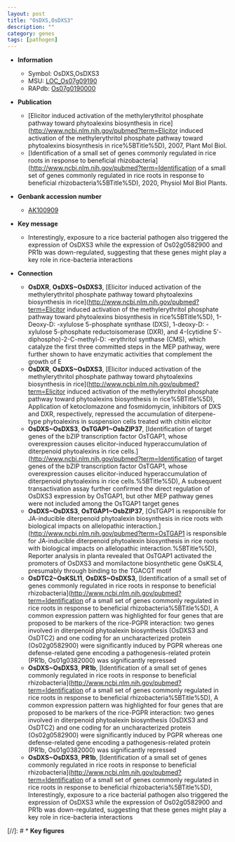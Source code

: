 ```yaml
---
layout: post
title: "OsDXS,OsDXS3"
description: ""
category: genes
tags: [pathogen]
---
```


* **Information**  
    + Symbol: OsDXS,OsDXS3  
    + MSU: [LOC_Os07g09190](http://rice.uga.edu/cgi-bin/ORF_infopage.cgi?orf=LOC_Os07g09190)  
    + RAPdb: [Os07g0190000](https://rapdb.dna.affrc.go.jp/locus/?name=Os07g0190000)  

* **Publication**  
    + [Elicitor induced activation of the methylerythritol phosphate pathway toward phytoalexins biosynthesis in rice](http://www.ncbi.nlm.nih.gov/pubmed?term=Elicitor induced activation of the methylerythritol phosphate pathway toward phytoalexins biosynthesis in rice%5BTitle%5D), 2007, Plant Mol Biol.
    + [Identification of a small set of genes commonly regulated in rice roots in response to beneficial rhizobacteria](http://www.ncbi.nlm.nih.gov/pubmed?term=Identification of a small set of genes commonly regulated in rice roots in response to beneficial rhizobacteria%5BTitle%5D), 2020, Physiol Mol Biol Plants.

* **Genbank accession number**  
    + [AK100909](http://www.ncbi.nlm.nih.gov/nuccore/AK100909)

* **Key message**  
    + Interestingly, exposure to a rice bacterial pathogen also triggered the expression of OsDXS3 while the expression of Os02g0582900 and PR1b was down-regulated, suggesting that these genes might play a key role in rice-bacteria interactions

* **Connection**  
    + __OsDXR__, __OsDXS~OsDXS3__, [Elicitor induced activation of the methylerythritol phosphate pathway toward phytoalexins biosynthesis in rice](http://www.ncbi.nlm.nih.gov/pubmed?term=Elicitor induced activation of the methylerythritol phosphate pathway toward phytoalexins biosynthesis in rice%5BTitle%5D), 1-Deoxy-D: -xylulose 5-phosphate synthase (DXS), 1-deoxy-D: -xylulose 5-phosphate reductoisomerase (DXR), and 4-(cytidine 5'-diphospho)-2-C-methyl-D: -erythritol synthase (CMS), which catalyze the first three committed steps in the MEP pathway, were further shown to have enzymatic activities that complement the growth of E
    + __OsDXR__, __OsDXS~OsDXS3__, [Elicitor induced activation of the methylerythritol phosphate pathway toward phytoalexins biosynthesis in rice](http://www.ncbi.nlm.nih.gov/pubmed?term=Elicitor induced activation of the methylerythritol phosphate pathway toward phytoalexins biosynthesis in rice%5BTitle%5D), Application of ketoclomazone and fosmidomycin, inhibitors of DXS and DXR, respectively, repressed the accumulation of diterpene-type phytoalexins in suspension cells treated with chitin elicitor
    + __OsDXS~OsDXS3__, __OsTGAP1~OsbZIP37__, [Identification of target genes of the bZIP transcription factor OsTGAP1, whose overexpression causes elicitor-induced hyperaccumulation of diterpenoid phytoalexins in rice cells.](http://www.ncbi.nlm.nih.gov/pubmed?term=Identification of target genes of the bZIP transcription factor OsTGAP1, whose overexpression causes elicitor-induced hyperaccumulation of diterpenoid phytoalexins in rice cells.%5BTitle%5D), A subsequent transactivation assay further confirmed the direct regulation of OsDXS3 expression by OsTGAP1, but other MEP pathway genes were not included among the OsTGAP1 target genes
    + __OsDXS~OsDXS3__, __OsTGAP1~OsbZIP37__, [OsTGAP1 is responsible for JA-inducible diterpenoid phytoalexin biosynthesis in rice roots with biological impacts on allelopathic interaction.](http://www.ncbi.nlm.nih.gov/pubmed?term=OsTGAP1 is responsible for JA-inducible diterpenoid phytoalexin biosynthesis in rice roots with biological impacts on allelopathic interaction.%5BTitle%5D),  Reporter analysis in planta revealed that OsTGAP1 activated the promoters of OsDXS3 and momilactone biosynthetic gene OsKSL4, presumably through binding to the TGACGT motif
    + __OsDTC2~OsKSL11__, __OsDXS~OsDXS3__, [Identification of a small set of genes commonly regulated in rice roots in response to beneficial rhizobacteria](http://www.ncbi.nlm.nih.gov/pubmed?term=Identification of a small set of genes commonly regulated in rice roots in response to beneficial rhizobacteria%5BTitle%5D),  A common expression pattern was highlighted for four genes that are proposed to be markers of the rice-PGPR interaction: two genes involved in diterpenoid phytoalexin biosynthesis (OsDXS3 and OsDTC2) and one coding for an uncharacterized protein (Os02g0582900) were significantly induced by PGPR whereas one defense-related gene encoding a pathogenesis-related protein (PR1b, Os01g0382000) was significantly repressed
    + __OsDXS~OsDXS3__, __PR1b__, [Identification of a small set of genes commonly regulated in rice roots in response to beneficial rhizobacteria](http://www.ncbi.nlm.nih.gov/pubmed?term=Identification of a small set of genes commonly regulated in rice roots in response to beneficial rhizobacteria%5BTitle%5D),  A common expression pattern was highlighted for four genes that are proposed to be markers of the rice-PGPR interaction: two genes involved in diterpenoid phytoalexin biosynthesis (OsDXS3 and OsDTC2) and one coding for an uncharacterized protein (Os02g0582900) were significantly induced by PGPR whereas one defense-related gene encoding a pathogenesis-related protein (PR1b, Os01g0382000) was significantly repressed
    + __OsDXS~OsDXS3__, __PR1b__, [Identification of a small set of genes commonly regulated in rice roots in response to beneficial rhizobacteria](http://www.ncbi.nlm.nih.gov/pubmed?term=Identification of a small set of genes commonly regulated in rice roots in response to beneficial rhizobacteria%5BTitle%5D),  Interestingly, exposure to a rice bacterial pathogen also triggered the expression of OsDXS3 while the expression of Os02g0582900 and PR1b was down-regulated, suggesting that these genes might play a key role in rice-bacteria interactions

[//]: # * **Key figures**  


